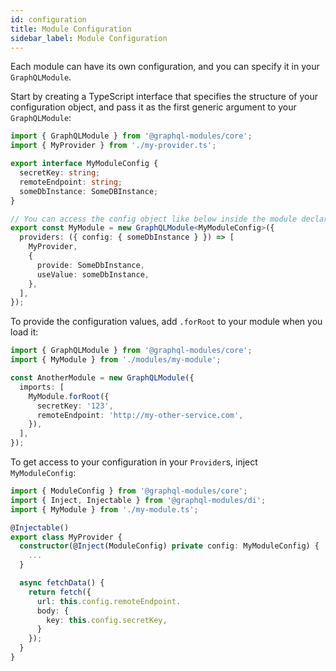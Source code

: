 ```yaml
---
id: configuration
title: Module Configuration
sidebar_label: Module Configuration
---
```


Each module can have its own configuration, and you can specify it in your `GraphQLModule`.

Start by creating a TypeScript interface that specifies the structure of your configuration object, and pass it as the first generic argument to your `GraphQLModule`:

```typescript
import { GraphQLModule } from '@graphql-modules/core';
import { MyProvider } from './my-provider.ts';

export interface MyModuleConfig {
  secretKey: string;
  remoteEndpoint: string;
  someDbInstance: SomeDBInstance;
}

// You can access the config object like below inside the module declaration
export const MyModule = new GraphQLModule<MyModuleConfig>({
  providers: ({ config: { someDbInstance } }) => [
    MyProvider,
    {
      provide: SomeDbInstance,
      useValue: someDbInstance,
    },
  ],
});
```

To provide the configuration values, add `.forRoot` to your module when you load it:

```typescript
import { GraphQLModule } from '@graphql-modules/core';
import { MyModule } from './modules/my-module';

const AnotherModule = new GraphQLModule({
  imports: [
    MyModule.forRoot({
      secretKey: '123',
      remoteEndpoint: 'http://my-other-service.com',
    }),
  ],
});
```

To get access to your configuration in your `Provider`s, inject `MyModuleConfig`:

```typescript
import { ModuleConfig } from '@graphql-modules/core';
import { Inject, Injectable } from '@graphql-modules/di';
import { MyModule } from './my-module.ts';

@Injectable()
export class MyProvider {
  constructor(@Inject(ModuleConfig) private config: MyModuleConfig) {
    ...
  }

  async fetchData() {
    return fetch({
      url: this.config.remoteEndpoint.
      body: {
        key: this.config.secretKey,
      }
    });
  }
}
```
